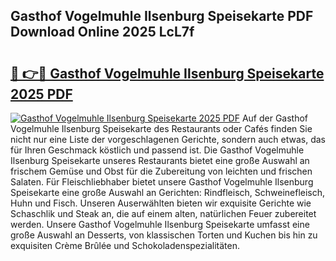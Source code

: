 ## Gasthof Vogelmuhle Ilsenburg Speisekarte PDF Download Online 2025 LcL7f

# <h2><a href="http://gc8opwx.nevu.top/?p=Gasthof+Vogelmuhle+Ilsenburg+Speisekarte">🔗 👉🔴 Gasthof Vogelmuhle Ilsenburg Speisekarte 2025 PDF</a></h2>

[![Gasthof Vogelmuhle Ilsenburg Speisekarte 2025 PDF](https://i.imgur.com/dBaPXMq.png)](http://gc8opwx.nevu.top/?p=Gasthof+Vogelmuhle+Ilsenburg+Speisekarte)
Auf der Gasthof Vogelmuhle Ilsenburg Speisekarte des Restaurants oder Cafés finden Sie nicht nur eine Liste der vorgeschlagenen Gerichte, sondern auch etwas, das für Ihren Geschmack köstlich und passend ist. Die Gasthof Vogelmuhle Ilsenburg Speisekarte unseres Restaurants bietet eine große Auswahl an frischem Gemüse und Obst für die Zubereitung von leichten und frischen Salaten. Für Fleischliebhaber bietet unsere Gasthof Vogelmuhle Ilsenburg Speisekarte eine große Auswahl an Gerichten: Rindfleisch, Schweinefleisch, Huhn und Fisch. Unseren Auserwählten bieten wir exquisite Gerichte wie Schaschlik und Steak an, die auf einem alten, natürlichen Feuer zubereitet werden. Unsere Gasthof Vogelmuhle Ilsenburg Speisekarte umfasst eine große Auswahl an Desserts, von klassischen Torten und Kuchen bis hin zu exquisiten Crème Brûlée und Schokoladenspezialitäten.
